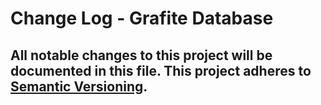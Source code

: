 # Change Log - Grafite Database
All notable changes to this project will be documented in this file.
This project adheres to [Semantic Versioning](http://semver.org/).
----
